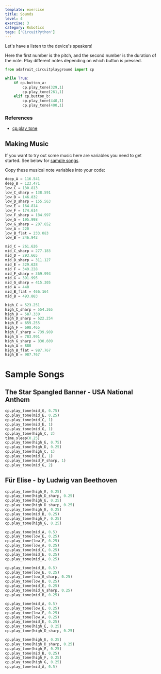 ```yaml
---
template: exercise
title: Sounds
level: 4
exercise: 3
category: Robotics
tags: ['CircuitPython']
---
```


Let's have a listen to the device's speakers!

Here the first number is the pitch, and the second number is the duration of the note. Play different notes depending on which button is pressed.

```python
from adafruit_circuitplayground import cp

while True:
    if cp.button_a:
        cp.play_tone(329,1)
        cp.play_tone(261,1)
    elif cp.button_b:
        cp.play_tone(440,1)
        cp.play_tone(400,1)
```

### References

- [cp.play_tone](https://docs.circuitpython.org/projects/circuitplayground/en/latest/api.html#adafruit_circuitplayground.circuit_playground_base.CircuitPlaygroundBase.play_tone)

## Making Music

If you want to try out some music here are variables you need to get started. See below for [sample songs](http://morganstanley.github.io/makerspace/exercises/fr-CA/circuitpython/robotics/E3/#sample-songs).

Copy these musical note variables into your code:

```python
deep_A = 116.541
deep_B = 123.471
low_C = 130.813
low_C_sharp = 138.591
low_D = 146.832
low_D_sharp = 155.563
low_E = 164.814
low_F = 174.614
low_F_sharp = 184.997
low_G = 195.998
low_G_sharp = 207.652
low_A = 220
low_B_flat = 233.083
low_B = 246.942

mid_C = 261.626
mid_C_sharp = 277.183
mid_D = 293.665
mid_D_sharp = 311.127
mid_E = 329.628
mid_F = 349.228
mid_F_sharp = 369.994
mid_G = 391.995
mid_G_sharp = 415.305
mid_A = 440
mid_B_flat = 466.164
mid_B = 493.883

high_C = 523.251
high_C_sharp = 554.365
high_D = 587.330
high_D_sharp = 622.254
high_E = 659.255
high_F = 698.465
high_F_sharp = 739.989
high_G = 783.991
high_G_sharp = 830.609
high_A = 880
high_B_flat = 987.767
high_B = 987.767
```

# Sample Songs

## The Star Spangled Banner - USA National Anthem

```python
cp.play_tone(mid_G, 0.75)
cp.play_tone(mid_E, 0.25)
cp.play_tone(mid_C, 1)
cp.play_tone(mid_E, 1)
cp.play_tone(mid_G, 1)
cp.play_tone(high_C, 2)
time.sleep(0.25)
cp.play_tone(high_E, 0.75)
cp.play_tone(high_D, 0.25)
cp.play_tone(high_C, 1)
cp.play_tone(mid_E, 1)
cp.play_tone(mid_F_sharp, 1)
cp.play_tone(mid_G, 2)
```

## Für Elise - by Ludwig van Beethoven

```python
cp.play_tone(high_E, 0.25)
cp.play_tone(high_D_sharp, 0.25)
cp.play_tone(high_E, 0.25)
cp.play_tone(high_D_sharp, 0.25)
cp.play_tone(high_E, 0.25)
cp.play_tone(mid_B, 0.25)
cp.play_tone(high_F, 0.25)
cp.play_tone(high_G, 0.25)

cp.play_tone(mid_A, 0.5)
cp.play_tone(low_E, 0.25)
cp.play_tone(low_F, 0.25)
cp.play_tone(low_A, 0.25)
cp.play_tone(mid_C, 0.25)
cp.play_tone(mid_E, 0.25)
cp.play_tone(mid_A, 0.25)

cp.play_tone(mid_B, 0.5)
cp.play_tone(low_E, 0.25)
cp.play_tone(low_G_sharp, 0.25)
cp.play_tone(low_B, 0.25)
cp.play_tone(mid_E, 0.25)
cp.play_tone(mid_G_sharp, 0.25)
cp.play_tone(mid_B, 0.25)

cp.play_tone(mid_A, 0.5)
cp.play_tone(low_E, 0.25)
cp.play_tone(low_F, 0.25)
cp.play_tone(low_A, 0.25)
cp.play_tone(mid_E, 0.25)
cp.play_tone(high_E, 0.25)
cp.play_tone(high_D_sharp, 0.25)

cp.play_tone(high_E, 0.25)
cp.play_tone(high_D_sharp, 0.25)
cp.play_tone(high_E, 0.25)
cp.play_tone(mid_B, 0.25)
cp.play_tone(high_F, 0.25)
cp.play_tone(high_G, 0.25)
cp.play_tone(mid_A, 0.5)
```
